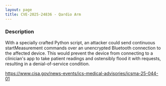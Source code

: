 ```yaml
---
layout: page
title: CVE-2025-24836 - Qardio Arm 
---
```


### Description

With a specially crafted Python script, an attacker could send continuous startMeasurement commands over an unencrypted Bluetooth connection to the affected device. This would prevent the device from connecting to a clinician's app to take patient readings and ostensibly flood it with requests, resulting in a denial-of-service condition.

https://www.cisa.gov/news-events/ics-medical-advisories/icsma-25-044-01
